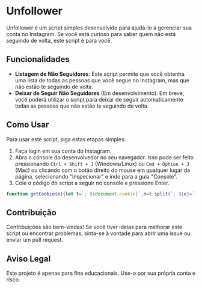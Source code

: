 # Unfollower

Unfollower é um script simples desenvolvido para ajudá-lo a gerenciar sua conta no Instagram. Se você está curioso para saber quem não está seguindo de volta, este script é para você.

## Funcionalidades

- **Listagem de Não Seguidores**: Este script permite que você obtenha uma lista de todas as pessoas que você segue no Instagram, mas que não estão te seguindo de volta.
- **Deixar de Seguir Não Seguidores** (Em desenvolvimento): Em breve, você poderá utilizar o script para deixar de seguir automaticamente todas as pessoas que não estão te seguindo de volta.

## Como Usar

Para usar este script, siga estas etapas simples:

1. Faça login em sua conta do Instagram.
2. Abra o console do desenvolvedor no seu navegador. Isso pode ser feito pressionando `Ctrl + Shift + J` (Windows/Linux) ou `Cmd + Option + J` (Mac) ou clicando com o botão direito do mouse em qualquer lugar da página, selecionando "Inspecionar" e indo para a guia "Console".
3. Cole o código do script a seguir no console e pressione Enter.
```javascript
function getCookie(e){let t=`; ${document.cookie}`,n=t.split(`; ${e}=`);if(2===n.length)return n.pop().split(";").shift()}function urlGenerator(e){let{ds_user_id:t,max_id:n,friendship:r}=e;return`https://www.instagram.com/api/v1/friendships/${t}/${r}/?count=12${n?`&max_id=${n}`:""}`}async function getUsers(e){let t=getCookie("ds_user_id"),n=getCookie("csrftoken"),r="936619743392459",o=0,s=!0,l=[];for(;!0===s;){let i=urlGenerator({ds_user_id:t,friendship:e,max_id:o}),a=await fetch(i,{headers:{"x-csrftoken":n,"x-ig-app-id":r}}),u=await a.json();s=u.big_list,o=u.next_max_id,l.push(...u?.users)}return l}async function getUnfollowers(){let[e,t]=await Promise.all([getUsers("following"),getUsers("followers"),]);if(!t.length){console.log("You have no followers");return}let n=e.filter(e=>!t.find(t=>t.username===e.username)),r=n.map(e=>({username:e.username,full_name:e.full_name}));return console.table(r),r}getUnfollowers();
```
## Contribuição

Contribuições são bem-vindas! Se você tiver ideias para melhorar este script ou encontrar problemas, sinta-se à vontade para abrir uma issue ou enviar um pull request.

## Aviso Legal

Este projeto é apenas para fins educacionais. Use-o por sua própria conta e risco.
